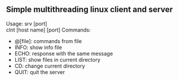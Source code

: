 ## Simple multithreading linux client and server
Usage: srv [port] \
       clnt [host name] [port]
Commands:
- @[file]: commands from file
- INFO: show info file
- ECHO: response with the same message
- LIST: show files in current directory
- CD:   change current directory
- QUIT: quit the server